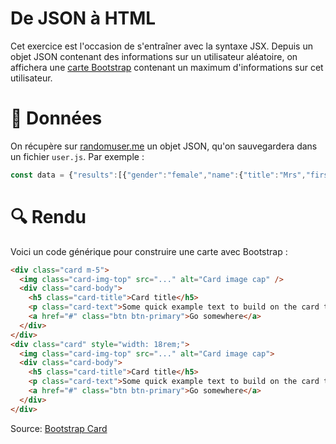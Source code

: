 # De JSON à HTML

Cet exercice est l'occasion de s'entraîner avec la syntaxe JSX.
Depuis un objet JSON contenant des informations sur un utilisateur aléatoire, on affichera une [carte Bootstrap](https://getbootstrap.com/docs/4.4/components/card/) contenant un maximum d'informations sur cet utilisateur.



# :speech_balloon: Données

On récupère sur [randomuser.me](https://randomuser.me/api/) un objet JSON, qu'on sauvegardera dans un fichier `user.js`. Par exemple :


```js
const data = {"results":[{"gender":"female","name":{"title":"Mrs","first":"Hanna","last":"Mckinney"},"location":{"street":{"number":727,"name":"Pearse Street"},"city":"Kilkenny","state":"Limerick","country":"Ireland","postcode":83207,"coordinates":{"latitude":"23.6892","longitude":"147.0082"},"timezone":{"offset":"+3:30","description":"Tehran"}},"email":"hanna.mckinney@example.com","login":{"uuid":"69691a78-db57-4d8a-9533-ff6984ecd95f","username":"brownzebra977","password":"close","salt":"SwD2HN1w","md5":"fd1e226f185cc332524372bec1a624ad","sha1":"0716284c971d31069b9f631ceef8c2566a3bd4ab","sha256":"537f7a4ef5e17d728fb00f8787a2acf18e1e2ce1e9626ea5481d91fa76aaa87c"},"dob":{"date":"1968-02-02T20:52:59.612Z","age":52},"registered":{"date":"2012-10-23T04:13:34.384Z","age":8},"phone":"031-878-6398","cell":"081-652-5686","id":{"name":"PPS","value":"3606946T"},"picture":{"large":"https://randomuser.me/api/portraits/women/50.jpg","medium":"https://randomuser.me/api/portraits/med/women/50.jpg","thumbnail":"https://randomuser.me/api/portraits/thumb/women/50.jpg"},"nat":"IE"}],"info":{"seed":"eee0e46e4ae04ff8","results":1,"page":1,"version":"1.3"}};
```

# :mag: Rendu 

Voici un code générique pour construire une carte avec Bootstrap :

```html
<div class="card m-5">
  <img class="card-img-top" src="..." alt="Card image cap" />
  <div class="card-body">
    <h5 class="card-title">Card title</h5>
    <p class="card-text">Some quick example text to build on the card title and make up the bulk of the cards content.</p>
    <a href="#" class="btn btn-primary">Go somewhere</a>
  </div>
</div>
<div class="card" style="width: 18rem;">
  <img class="card-img-top" src="..." alt="Card image cap">
  <div class="card-body">
    <h5 class="card-title">Card title</h5>
    <p class="card-text">Some quick example text to build on the card title and make up the bulk of the card's content.</p>
    <a href="#" class="btn btn-primary">Go somewhere</a>
  </div>
</div>
```

Source: [Bootstrap Card](https://getbootstrap.com/docs/4.4/components/card/#example)
